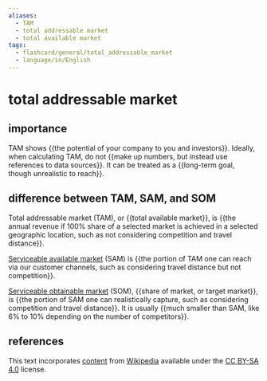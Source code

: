 ```yaml
---
aliases:
  - TAM
  - total addressable market
  - total available market
tags:
  - flashcard/general/total_addressable_market
  - language/in/English
---
```


# total addressable market

## importance

TAM shows {{the potential of your company to you and investors}}. Ideally, when calculating TAM, do not {{make up numbers, but instead use references to data sources}}. It can be treated as a {{long-term goal, though unrealistic to reach}}. <!--SR:!2024-08-02,66,312!2024-07-09,47,292!2024-07-18,54,312-->

## difference between TAM, SAM, and SOM

Total addressable market (TAM), or {{total available market}}, is {{the annual revenue if 100% share of a selected market is achieved in a selected geographic location, such as not considering competition and travel distance}}. <!--SR:!2024-07-10,48,292!2024-09-01,83,292-->

[Serviceable available market](serviceable%20available%20market.md) (SAM) is {{the portion of TAM one can reach via our customer channels, such as considering travel distance but not competition}}. <!--SR:!2024-07-08,45,290-->

[Serviceable obtainable market](target%20market.md) (SOM), {{share of market, or target market}}, is {{the portion of SAM one can realistically capture, such as considering competition and travel distance}}. It is usually {{much smaller than SAM, like 6% to 10% depending on the number of competitors}}. <!--SR:!2024-07-17,53,312!2024-08-30,76,272!2024-09-03,78,272-->

## references

This text incorporates [content](https://en.wikipedia.org/wiki/total_addressable_market) from [Wikipedia](Wikipedia.md) available under the [CC BY-SA 4.0](https://creativecommons.org/licenses/by-sa/4.0/) license.
